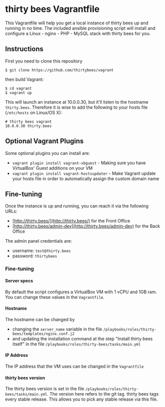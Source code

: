 # thirty bees Vagrantfile
This Vagrantfile will help you get a local instance of thirty bees up and running in no time. 
The included ansible provisioning script will install and configure a Linux - nginx - PHP - MySQL stack with thirty bees for you.

## Instructions

First you need to clone this repository

```shell
$ git clone https://github.com/thirtybees/vagrant
```

then build Vagrant:

```
$ cd vagrant
$ vagrant up
```

This will launch an instance at 10.0.0.30, but it'll listen to the hostname `thirty.bees`. Therefore it is wise to add the following to your hosts file (`/etc/hosts` on Linux/OS X):
```
# thirty bees vagrant
10.0.0.30 thirty.bees
```
## Optional Vagrant Plugins

Some optional plugins you can install are:
- `vagrant plugin install vagrant-vbguest` - Making sure you have VirtualBox' Guest additions on your VM
- `vagrant plugin install vagrant-hostsupdater` - Make Vagrant update your hosts file in order to automatically assign the custom domain name

## Fine-tuning

Once the instance is up and running, you can reach it via the following URLs:
- [http://thirty.bees/](http://thirty.bees/) for the Front Office  
- [http://thirty.bees/admin-dev](http://thirty.bees/admin-dev) for the Back Office

The admin panel credentials are:
- username: `test@thirty.bees`  
- password: `thirtybees`

### Fine-tuning

#### Server specs

By default the script configures a VirtualBox VM with 1 vCPU and 1GB ram. You can change these values in the `Vagrantfile`.

#### Hostname

The hostname can be changed by 
- changing the `server_name` variable in the file `/playbooks/roles/thirty-bees/templates/nginx.conf.j2`
- and updating the installation command at the step "Install thirty bees itself" in the file `/playbooks/roles/thirty-bees/tasks/main.yml`

#### IP Address

The IP address that the VM uses can be changed in the `Vagrantfile`

#### thirty bees version

The thirty bees version is set in the file `/playbooks/roles/thirty-bees/tasks/main.yml`. The version here refers to the git tag. thirty bees tags every stable release. This allows you to pick any stable release via this file.
